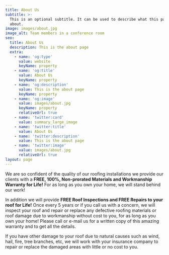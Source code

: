 ```yaml
---
title: About Us
subtitle: >-
  This is an optional subtitle. It can be used to describe what this page is
  about.
image: images/about.jpg
image_alt: Team members in a conference room
seo:
  title: About Us
  description: This is the about page
  extra:
    - name: 'og:type'
      value: website
      keyName: property
    - name: 'og:title'
      value: About Us
      keyName: property
    - name: 'og:description'
      value: This is the about page
      keyName: property
    - name: 'og:image'
      value: images/about.jpg
      keyName: property
      relativeUrl: true
    - name: 'twitter:card'
      value: summary_large_image
    - name: 'twitter:title'
      value: About Us
    - name: 'twitter:description'
      value: This is the about page
    - name: 'twitter:image'
      value: images/about.jpg
      relativeUrl: true
layout: page
---
```

We are so confident of the quality of our roofing installations we provide our clients with a **FREE, 100%, Non-prorated Materials and Workmanship Warranty for Life!** For as long as you own your home, we will stand behind our work!

In addition we will provide **FREE Roof Inspections and FREE Repairs to your roof for Life!** Once every 5 years or if you call us with a concern, we will inspect your roof and repair or replace any defective roofing materials or roof damage due to workmanship without cost to you, for as long as you own your home! Please call or e-mail us for a written copy of this amazing warranty and to get all the details. 

If you have other damage to your roof due to natural causes such as wind, hail, fire, tree branches, etc, we will work with your insurance company to repair or replace the damaged areas with little or no cost to you. 
